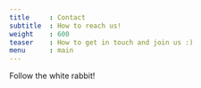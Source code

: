 ```yaml
---
title     : Contact
subtitle  : How to reach us!
weight    : 600
teaser    : How to get in touch and join us :)
menu      : main 
---
```

Follow the white rabbit!
